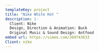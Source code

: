 ```yaml
---
templateKey: project
title: "Nike White Hot "
description: |-
  Client: Nike
  Design, Direction & Animation: Buck
  Original Music & Sound Design: Antfood
embed url: https://vimeo.com/269743633
Client: nike
---
```

